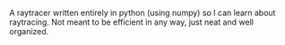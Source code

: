 A raytracer written entirely in python (using numpy) so I can learn about raytracing. Not meant to be efficient in any way, just neat and well organized.
